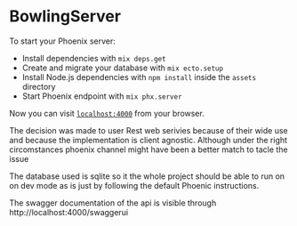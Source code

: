 # BowlingServer

To start your Phoenix server:

  * Install dependencies with `mix deps.get`
  * Create and migrate your database with `mix ecto.setup`
  * Install Node.js dependencies with `npm install` inside the `assets` directory
  * Start Phoenix endpoint with `mix phx.server`

Now you can visit [`localhost:4000`](http://localhost:4000) from your browser.

The decision was made to user Rest web serivies because of their wide use and because the implementation is client agnostic.
Although under the right circomstances phoenix channel might have been a better
match to tacle the issue


The database used is sqlite so it the whole project should be able to run on on dev mode
as is just by following the default Phoenic instructions.

The swagger documentation of the api is visible through
    http://localhost:4000/swaggerui

